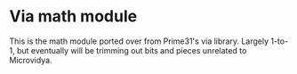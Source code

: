 # Via math module

This is the math module ported over from Prime31's via library. Largely 1-to-1, but eventually will be trimming out bits and pieces unrelated to Microvidya.